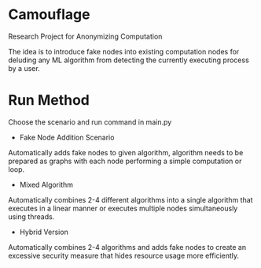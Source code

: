 # Camouflage
Research Project for Anonymizing Computation

The idea is to introduce fake nodes into existing computation nodes for deluding any ML algorithm from detecting
the currently executing process by a user.

# Run Method
Choose the scenario and run command in main.py

* Fake Node Addition Scenario

Automatically adds fake nodes to given algorithm, algorithm needs to be prepared as graphs with each node performing a simple computation or loop.

* Mixed Algorithm

Automatically combines 2-4 different algorithms into a single algorithm that executes in a linear manner or executes multiple nodes simultaneously using threads.

* Hybrid Version

Automatically combines 2-4 algorithms and adds fake nodes to create an excessive security measure that hides resource usage more efficiently. 
